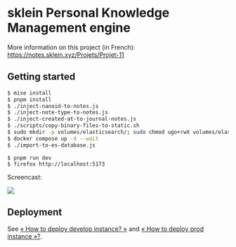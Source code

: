 # sklein Personal Knowledge Management engine

More information on this project (in French): https://notes.sklein.xyz/Projets/Projet-11

## Getting started

```sh
$ mise install
$ pnpm install
$ ./inject-nanoid-to-notes.js
$ ./inject-note-type-to-notes.js
$ ./inject-created-at-to-journal-notes.js
$ ./scripts/copy-binary-files-to-static.sh
$ sudo mkdir -p volumes/elasticsearch/; sudo chmod ugo+rwX volumes/elasticsearch/
$ docker compose up -d --wait
$ ./import-to-es-database.js
```

```
$ pnpm run dev
$ firefox http://localhost:5173
```

Screencast:<br />

<img src="screencast.gif" />

## Deployment

See [« How to deploy develop instance? »](./deployment/develop/) and [« How to deploy prod instance
»?](./deployment/prod/).
